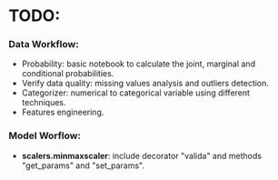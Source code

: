 # TODO:

### Data Workflow:
- Probability: basic notebook to calculate the joint, marginal and conditional probabilities.
- Verify data quality: missing values analysis and outliers detection.
- Categorizer: numerical to categorical variable using different techniques.
- Features engineering.

### Model Worflow:
- **scalers.minmaxscaler**: include decorator "valida" and methods "get_params" and "set_params".
